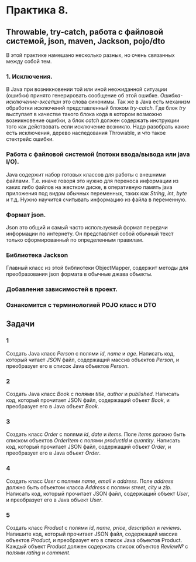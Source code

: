 # Практика 8.
## Throwable, try-catch, работа с файловой системой, json, maven, Jackson, pojo/dto
В этой практике намешано несколько разных, но очень связанных между собой тем.
### 1. Исключения.
В Java при возникновении той или иной неожиданной ситуации (ошибки) принято генерировать сообщение об этой ошибке.
*Ошибка-исключение-эксепшн* это слова синонимы.
Так же в Java есть механизм обработки исключений представленный блоком *try-catch*.
Где блок *try* выступает в качестве такого блока кода в котором возможно возникновение ошибки, а блок *catch* должен 
содержать инструкции того как действовать если исключение возникло.
Надо разобрать какие есть исключения, дерево наследования Throwable, и что такое стектрейс ошибки.
### Работа с файловой системой (потоки ввода/вывода или java I/O).
Java содержит набор готовых классов для работы с внешними файлами.
Т.е. иначе говоря это нужно для переноса информации из каких либо файлов на жестком диске, в оперативную память java 
приложения под видом обычных переменных, таких как *String*, *int*, *byte* и т.д.
Нужно научится считывать информацию из файла в переменную.
### Формат json.
Json это общий и самый часто используемый формат передачи информации по интернету.
Он представляет собой обычный текст только сформированный по определенным правилам.
### Библиотека Jackson
Главный класс из этой библиотеки ObjectMapper, содержит методы для преобразования json формата в обычные джава объекты.
### Добавления зависимостей в проект.
### Ознакомится с терминологией POJO класс и DTO
## Задачи 
### 1 
Создать Java класс *Person* с полями *id*, *name* и *age*. Написать код, который читает *JSON* файл, содержащий массив 
объектов *Person*, и преобразует его в список Java объектов *Person*.
### 2 
Создать Java класс *Boo*k с полями *title*, *author* и *published*. Написать код, который прочитает JSON файл, 
содержащий объект *Book*, и преобразует его в Java объект *Book*.
### 3
Создать класс *Order* с полями *id*, *date* и *items*. Поле *items* должно быть списком объектов *OrderItem* с полями
*productId* и *quantity*. Написать код, который прочитает JSON файл, содержащий объект *Order*, 
и преобразует его в Java объект *Order*.
### 4
Создать класс *User* с полями *name*, *email* и *address*. Поле *address* должно быть объектом класса *Address* с 
полями *street*, *city* и *zip*. Написать код, который прочитает JSON файл, содержащий объект *User*, и преобразует его
в Java объект *User*.
### 5
Создать класс *Product* с полями *id*, *name*, *price*, *description* и *reviews*. Напишите код, который прочитает JSON файл, 
содержащий массив объектов *Product*, и преобразует его в список Java объектов Product. Каждый объект *Product* должен 
содержать список объектов *Review№* с полями *rating* и *comment*.